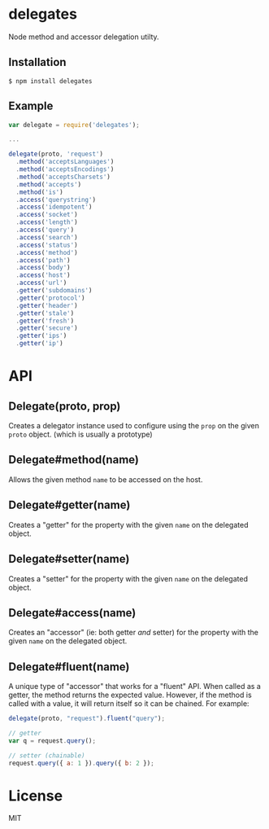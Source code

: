# delegates

Node method and accessor delegation utilty.

## Installation

```
$ npm install delegates
```

## Example

```js
var delegate = require('delegates');

...

delegate(proto, 'request')
  .method('acceptsLanguages')
  .method('acceptsEncodings')
  .method('acceptsCharsets')
  .method('accepts')
  .method('is')
  .access('querystring')
  .access('idempotent')
  .access('socket')
  .access('length')
  .access('query')
  .access('search')
  .access('status')
  .access('method')
  .access('path')
  .access('body')
  .access('host')
  .access('url')
  .getter('subdomains')
  .getter('protocol')
  .getter('header')
  .getter('stale')
  .getter('fresh')
  .getter('secure')
  .getter('ips')
  .getter('ip')
```

# API

## Delegate(proto, prop)

Creates a delegator instance used to configure using the `prop` on the given
`proto` object. (which is usually a prototype)

## Delegate#method(name)

Allows the given method `name` to be accessed on the host.

## Delegate#getter(name)

Creates a "getter" for the property with the given `name` on the delegated
object.

## Delegate#setter(name)

Creates a "setter" for the property with the given `name` on the delegated
object.

## Delegate#access(name)

Creates an "accessor" (ie: both getter _and_ setter) for the property with the
given `name` on the delegated object.

## Delegate#fluent(name)

A unique type of "accessor" that works for a "fluent" API. When called as a
getter, the method returns the expected value. However, if the method is called
with a value, it will return itself so it can be chained. For example:

```js
delegate(proto, "request").fluent("query");

// getter
var q = request.query();

// setter (chainable)
request.query({ a: 1 }).query({ b: 2 });
```

# License

MIT
